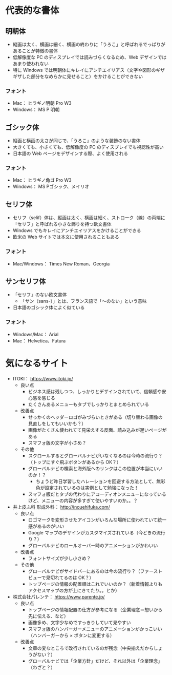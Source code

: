 # 代表的な書体
## 明朝体
- 縦画は太く、横画は細く、横画の終わりに「うろこ」と呼ばれるでっぱりがあることが特徴の書体
- 低解像度な PC のディスプレイでは読みづらくなるため、Web デザインではあまり使われない
- 特に Windows では明朝体にキレイにアンチエイリアス（文字や図形のギザギザした部分をなめらかに見せること）をかけることができない

### フォント
- Mac： ヒラギノ明朝 Pro W3
- Windows： MS P 明朝

## ゴシック体
- 縦画と横画の太さが同じで、「うろこ」のような装飾のない書体
- 大きくても、小さくても、低解像度の PC のディスプレイでも視認性が高い
- 日本語の Web ページをデザインする際、よく使用される

### フォント
- Mac： ヒラギノ角ゴ Pro W3
- Windows： MS Pゴシック、メイリオ

## セリフ体
- セリフ（selif）体は、縦画は太く、横画は細く、ストローク（線）の両端に「セリフ」と呼ばれる小さな飾りを持つ欧文書体
- Windows でもキレイにアンチエイリアスをかけることができる
- 欧米の Web サイトでは本文に使用されることもある

### フォント
- Mac/Windows： Times New Roman、Georgia

## サンセリフ体
- 「セリフ」のない欧文書体
    - 「サン（sans-）」とは、フランス語で「〜のない」という意味
- 日本語のゴシック体によく似ている

### フォント
- Windows/Mac： Arial
- Mac： Helvetica、Futura

# 気になるサイト
- ITOKI： https://www.itoki.jp/
    - 良い点
        - ビジネス感は残しつつ、しっかりとデザインされていて、信頼感や安心感を感じる
        - たくさんあるメニューもタブでしっかりとまとめられている
    - 改善点
        - せっかくのヘッダーロゴがみづらいときがある（切り替わる画像の見直しをしてもいいかも？）
        - 画像がたくさん使われてて見栄えする反面、読み込みが遅いページがある
        - スマフォ版の文字が小さめ？
    - その他
        - スクロールするとグローバルナビがいなくなるのは今時の流行り？（トップにすぐ飛ぶボタンがあるから OK？）
        - グローバルナビの検索と海外版へのリンクはこの位置が本当にいいのか！？
            - ちょうど昨日学習したハレーションを回避する方法として、無彩色が設定されているのは実例として勉強になった！
        - スマフォ版だとタブの代わりにアコーディオンメニューになっているけど、メニューの内容が多すぎて使いやすいのか。。？
- 井上皮ふ科 形成外科： http://inouehifuka.com/
    - 良い点
        - ロゴマークを変形させたアイコンがいろんな場所に使われていて統一感があるのがいい
        - Google マップのデザインがカスタマイズされている（今どきの流行り？）
        - グローバルナビのロールオーバー時のアニメーションがかわいい
    - 改善点
        - フォントサイズが少し小さめ？
    - その他
        - グローバルナビがサイドバーにあるのは今の流行り？（ファーストビューで見切れてるのは OK？）
        - トップページの情報の配置順はこれでいいのか？（新着情報よりもアクセスマップの方が上にきてたり。。とか）
- 株式会社パレンテ： https://www.parente.jp/
    - 良い点
        - トップページの情報配置の仕方が参考になる（企業理念＝想いから先に伝える、など）
        - 画像多め、文字少なめですっきりしていて見やすい
        - スマフォ版のハンバーガーメニューのアニメーションがかっこいい（ハンバーガーから × ボタンに変更する）
    - 改善点
        - 文章の変なところで改行されているのが残念（中央揃えだからしょうがない？）
        - グローバルナビでは「企業方針」だけど、それ以外は「企業理念」（わざと？）
